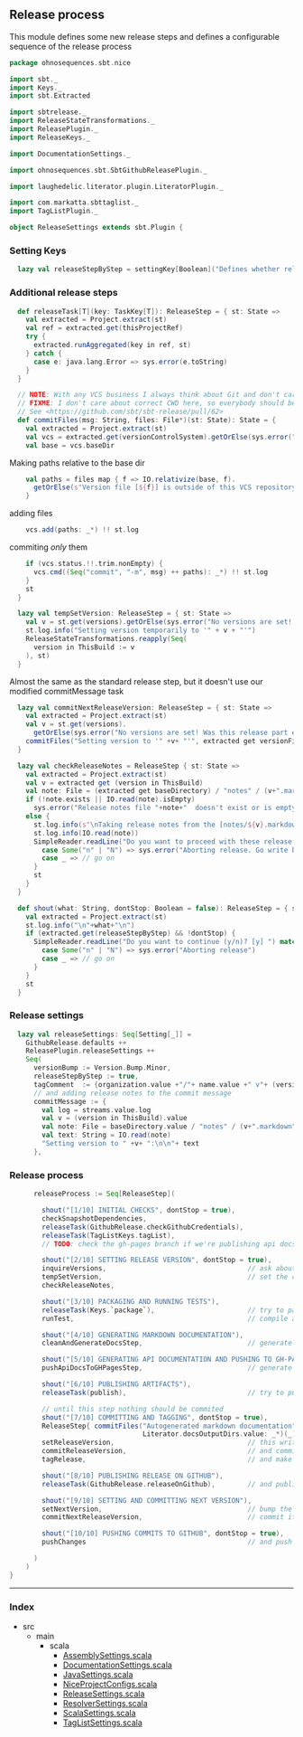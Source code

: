## Release process 

This module defines some new release steps and defines 
a configurable sequence of the release process


```scala
package ohnosequences.sbt.nice

import sbt._
import Keys._
import sbt.Extracted

import sbtrelease._
import ReleaseStateTransformations._
import ReleasePlugin._
import ReleaseKeys._

import DocumentationSettings._

import ohnosequences.sbt.SbtGithubReleasePlugin._

import laughedelic.literator.plugin.LiteratorPlugin._

import com.markatta.sbttaglist._
import TagListPlugin._

object ReleaseSettings extends sbt.Plugin {
```

### Setting Keys

```scala
  lazy val releaseStepByStep = settingKey[Boolean]("Defines whether release process will wait for confirmation after each step")
```

### Additional release steps

```scala
  def releaseTask[T](key: TaskKey[T]): ReleaseStep = { st: State =>
    val extracted = Project.extract(st)
    val ref = extracted.get(thisProjectRef)
    try { 
      extracted.runAggregated(key in ref, st)
    } catch {
      case e: java.lang.Error => sys.error(e.toString)
    }
  }

  // NOTE: With any VCS business I always think about Git and don't care much about other VCS systems 
  // FIXME: I don't care about correct CWD here, so everybody should be awared of it
  // See <https://github.com/sbt/sbt-release/pull/62>
  def commitFiles(msg: String, files: File*)(st: State): State = {
    val extracted = Project.extract(st)
    val vcs = extracted.get(versionControlSystem).getOrElse(sys.error("No version control system is set!"))
    val base = vcs.baseDir
```

Making paths relative to the base dir

```scala
    val paths = files map { f => IO.relativize(base, f).
      getOrElse(s"Version file [${f}] is outside of this VCS repository with base directory [${base}]!")
    }
```

adding files

```scala
    vcs.add(paths: _*) !! st.log
```

commiting _only_ them

```scala
    if (vcs.status.!!.trim.nonEmpty) {
      vcs.cmd((Seq("commit", "-m", msg) ++ paths): _*) !! st.log
    }
    st
  }

  lazy val tempSetVersion: ReleaseStep = { st: State =>
    val v = st.get(versions).getOrElse(sys.error("No versions are set! Was this release part executed before inquireVersions?"))._1
    st.log.info("Setting version temporarily to '" + v + "'")
    ReleaseStateTransformations.reapply(Seq(
      version in ThisBuild := v
    ), st)
  }
```

Almost the same as the standard release step, but it doesn't use our modified commitMessage task

```scala
  lazy val commitNextReleaseVersion: ReleaseStep = { st: State =>
    val extracted = Project.extract(st)
    val v = st.get(versions).
      getOrElse(sys.error("No versions are set! Was this release part executed before inquireVersions?"))._2
    commitFiles("Setting version to '" +v+ "'", extracted get versionFile)(st)
  }

  lazy val checkReleaseNotes = ReleaseStep { st: State =>
    val extracted = Project.extract(st)
    val v = extracted get (version in ThisBuild)
    val note: File = (extracted get baseDirectory) / "notes" / (v+".markdown")
    if (!note.exists || IO.read(note).isEmpty)
      sys.error("Release notes file "+note+"  doesn't exist or is empty! You forgot to write release notes.")
    else {
      st.log.info(s"\nTaking release notes from the [notes/${v}.markdown] file:\n")
      st.log.info(IO.read(note))
      SimpleReader.readLine("Do you want to proceed with these release notes (y/n)? [y] ") match {
        case Some("n" | "N") => sys.error("Aborting release. Go write better release notes.")
        case _ => // go on
      }
      st
    }
  }

  def shout(what: String, dontStop: Boolean = false): ReleaseStep = { st: State =>
    val extracted = Project.extract(st)
    st.log.info("\n"+what+"\n")
    if (extracted.get(releaseStepByStep) && !dontStop) {
      SimpleReader.readLine("Do you want to continue (y/n)? [y] ") match {
        case Some("n" | "N") => sys.error("Aborting release")
        case _ => // go on
      }
    }
    st
  }
```

### Release settings

```scala
  lazy val releaseSettings: Seq[Setting[_]] = 
    GithubRelease.defaults ++
    ReleasePlugin.releaseSettings ++ 
    Seq(
      versionBump := Version.Bump.Minor,
      releaseStepByStep := true,
      tagComment  := {organization.value +"/"+ name.value +" v"+ (version in ThisBuild).value},
      // and adding release notes to the commit message
      commitMessage := {
        val log = streams.value.log
        val v = (version in ThisBuild).value
        val note: File = baseDirectory.value / "notes" / (v+".markdown")
        val text: String = IO.read(note)
        "Setting version to " +v+ ":\n\n"+ text
      },
```

### Release process

```scala
      releaseProcess := Seq[ReleaseStep](

        shout("[1/10] INITIAL CHECKS", dontStop = true),
        checkSnapshotDependencies,
        releaseTask(GithubRelease.checkGithubCredentials),
        releaseTask(TagListKeys.tagList),
        // TODO: check the gh-pages branch if we're publishing api docs

        shout("[2/10] SETTING RELEASE VERSION", dontStop = true),
        inquireVersions,                                   // ask about release version and the next one
        tempSetVersion,                                    // set the chosen version for publishing
        checkReleaseNotes,

        shout("[3/10] PACKAGING AND RUNNING TESTS"),
        releaseTask(Keys.`package`),                       // try to package the artifacts
        runTest,                                           // compile and test

        shout("[4/10] GENERATING MARKDOWN DOCUMENTATION"),
        cleanAndGenerateDocsStep,                          // generate literator docs and commit if needed

        shout("[5/10] GENERATING API DOCUMENTATION AND PUSHING TO GH-PAGES"),
        pushApiDocsToGHPagesStep,                          // generate javadocs or scaladocs and push it to the gh-pages branch

        shout("[6/10] PUBLISHING ARTIFACTS"),
        releaseTask(publish),                              // try to publish artifacts

        // until this step nothing should be commited
        shout("[7/10] COMMITTING AND TAGGING", dontStop = true),
        ReleaseStep{ commitFiles("Autogenerated markdown documentation", 
                                 Literator.docsOutputDirs.value: _*)(_) },
        setReleaseVersion,                                 // this writes to the version.sbt file
        commitReleaseVersion,                              // and commit it
        tagRelease,                                        // and make a tag

        shout("[8/10] PUBLISHING RELEASE ON GITHUB"),
        releaseTask(GithubRelease.releaseOnGithub),        // and publish notes on github

        shout("[9/10] SETTING AND COMMITTING NEXT VERSION"),
        setNextVersion,                                    // bump the version
        commitNextReleaseVersion,                          // commit it

        shout("[10/10] PUSHING COMMITS TO GITHUB", dontStop = true),
        pushChanges                                        // and push everything to github

      )
    )
}

```


------

### Index

+ src
  + main
    + scala
      + [AssemblySettings.scala][main/scala/AssemblySettings.scala]
      + [DocumentationSettings.scala][main/scala/DocumentationSettings.scala]
      + [JavaSettings.scala][main/scala/JavaSettings.scala]
      + [NiceProjectConfigs.scala][main/scala/NiceProjectConfigs.scala]
      + [ReleaseSettings.scala][main/scala/ReleaseSettings.scala]
      + [ResolverSettings.scala][main/scala/ResolverSettings.scala]
      + [ScalaSettings.scala][main/scala/ScalaSettings.scala]
      + [TagListSettings.scala][main/scala/TagListSettings.scala]

[main/scala/AssemblySettings.scala]: AssemblySettings.scala.md
[main/scala/DocumentationSettings.scala]: DocumentationSettings.scala.md
[main/scala/JavaSettings.scala]: JavaSettings.scala.md
[main/scala/NiceProjectConfigs.scala]: NiceProjectConfigs.scala.md
[main/scala/ReleaseSettings.scala]: ReleaseSettings.scala.md
[main/scala/ResolverSettings.scala]: ResolverSettings.scala.md
[main/scala/ScalaSettings.scala]: ScalaSettings.scala.md
[main/scala/TagListSettings.scala]: TagListSettings.scala.md